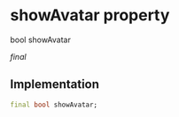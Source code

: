 


# showAvatar property







bool showAvatar
  
_<span class="feature">final</span>_






## Implementation

```dart
final bool showAvatar;
```







